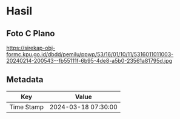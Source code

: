 # Hasil

## Foto C Plano

https://sirekap-obj-formc.kpu.go.id/dbdd/pemilu/ppwp/53/16/01/10/11/5316011011003-20240214-200543--fb55111f-6b95-4de8-a5b0-23561a81795d.jpg


## Metadata

| Key        | Value               |
| ---------- | ------------------- |
| Time Stamp | 2024-03-18 07:30:00 |




